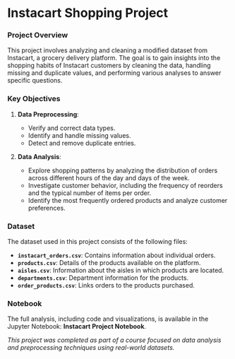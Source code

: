 # Instacart Shopping Project

### Project Overview
This project involves analyzing and cleaning a modified dataset from Instacart, a grocery delivery platform. The goal is to gain insights into the shopping habits of Instacart customers by cleaning the data, handling missing and duplicate values, and performing various analyses to answer specific questions.

### Key Objectives
1. **Data Preprocessing**:
   - Verify and correct data types.
   - Identify and handle missing values.
   - Detect and remove duplicate entries.

2. **Data Analysis**:
   - Explore shopping patterns by analyzing the distribution of orders across different hours of the day and days of the week.
   - Investigate customer behavior, including the frequency of reorders and the typical number of items per order.
   - Identify the most frequently ordered products and analyze customer preferences.

### Dataset
The dataset used in this project consists of the following files:
- **`instacart_orders.csv`**: Contains information about individual orders.
- **`products.csv`**: Details of the products available on the platform.
- **`aisles.csv`**: Information about the aisles in which products are located.
- **`departments.csv`**: Department information for the products.
- **`order_products.csv`**: Links orders to the products purchased.

### Notebook
The full analysis, including code and visualizations, is available in the Jupyter Notebook: **Instacart Project Notebook**.

*This project was completed as part of a course focused on data analysis and preprocessing techniques using real-world datasets.*
